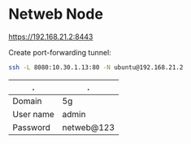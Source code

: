 # Netweb Node

https://192.168.21.2:8443

Create port-forwarding tunnel: 
```bash
ssh -L 8080:10.30.1.13:80 -N ubuntu@192.168.21.2
```
. | .
---|---
Domain | 5g
User name | admin
Password | netweb@123

